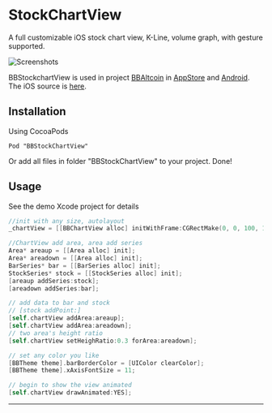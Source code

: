 StockChartView
===============

A full customizable iOS stock chart view, K-Line, volume graph, with gesture supported.

![Screenshots](https://github.com/chenxiaoyu3/BBStockChartView/blob/master/BBStockChartViewDemo/Screenshots/v1.1.0.png)

BBStockchartView is used in project [BBAltcoin](http://bbaltcoin.com/) in [AppStore](https://itunes.apple.com/tt/app/bb-kan-pan/id962337229?mt=8) and [Android](http://bbaltcoin.com/). The iOS source is [here](https://github.com/chenxiaoyu3/BBAltcoin-iOS).

Installation
----------------
Using CocoaPods

```Pod
Pod "BBStockChartView"
```

Or add all files in folder "BBStockChartView" to your project.
Done!

Usage
----------------

See the demo Xcode project for details


```Objective-C
//init with any size, autolayout
_chartView = [[BBChartView alloc] initWithFrame:CGRectMake(0, 0, 100, 100)];

//ChartView add area, area add series
Area* areaup = [[Area alloc] init];
Area* areadown = [[Area alloc] init];
BarSeries* bar = [[BarSeries alloc] init];
StockSeries* stock = [[StockSeries alloc] init];
[areaup addSeries:stock];
[areadown addSeries:bar];

// add data to bar and stock
// [stock addPoint:]
[self.chartView addArea:areaup];
[self.chartView addArea:areadown];
// two area's height ratio
[self.chartView setHeighRatio:0.3 forArea:areadown];

// set any color you like
[BBTheme theme].barBorderColor = [UIColor clearColor];
[BBTheme theme].xAxisFontSize = 11;

// begin to show the view animated
[self.chartView drawAnimated:YES];
```
----------

